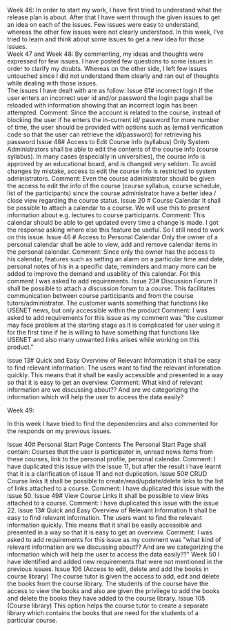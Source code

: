 Week 46:
In order to start my work, I have first tried to understand what the release plan is about. After that I have went through the given issues to get an idea on each of the issues. Few issues were easy to understand, whereas the other few issues were not clearly understood. In this week, I’ve tried to learn and think about some issues to get a new idea for those issues.     
Week 47 and Week 48:
By commenting, my ideas and thoughts were expressed for few issues. I have posted few questions to some issues in order to clarify my doubts. Whereas on the other side, I left few issues untouched since I did not understand them clearly and ran out of thoughts while dealing with those issues.   
The issues I have dealt with are as follow:
 Issue 61# incorrect login 
If the user enters an incorrect user id and/or password the login page shall be reloaded with information showing that an incorrect login has been attempted.
Comment:
Since the account is related to the course, instead of blocking the user if he enters the in-current id/ password for more number of time, the user should be provided with options such as (email verification code so that the user can retrieve the id/password) for retrieving his password
Issue 48# Access to Edit Course Info (syllabus) 
Only System Administrators shall be able to edit the contents of the course info (course syllabus). In many cases (especially in universities), the course info is approved by an educational board, and is changed very seldom. To avoid changes by mistake, access to edit the course info is restricted to system administrators.
Comment:
Even the course administrator should be given the access to edit the info of the course (course syllabus, course schedule, list of the participants) since the course administrator have a better idea / close view regarding the course status.
Issue 20 # Course Calendar 
It shall be possible to attach a calendar to a course.
We will use this to present information about e.g. lectures to course participants.
Comment: 
This calendar should be able to get updated every time a change is made.
I got the response asking where else this feature be useful. So I still need to work on this issue.
Issue 46 # Access to Personal Calendar 
Only the owner of a personal calendar shall be able to view, add and remove calendar items in the personal calendar.
Comment: 
Since only the owner has the access to his calendar, features such as setting an alarm on a particular time and date, personal notes of his in a specific date, reminders and many more can be added to improve the demand and usability of this calendar. For this comment I was asked to add requirements.
Issue 23# Discussion Forum
It shall be possible to attach a discussion forum to a course. This facilitates communication between course participants and from the course tutors/administrator. The customer wants something that functions like USENET news, but only accessible within the product
Comment: 
I was asked to add requirements for this issue as my comment was "the customer may face problem at the starting stage as it is complicated for user using it for the first time if he is willing to have something that functions like USENET and also many unwanted links arises while working on this product."

Issue 13# Quick and Easy Overview of Relevant Information 
It shall be easy to find relevant information.
The users want to find the relevant information quickly. This means that it shall be easily accessible and presented in a way so that it is easy to get an overview.
Comment: 
What kind of relevant information are we discussing about?? And are we categorizing the information which will help the user to access the data easily?

Week 49:

In this week I have tried to find the dependencies and also commented for the responds on my previous issues.

Issue 40# Personal Start Page Contents 
The Personal Start Page shall contain: Courses that the user is participator in, unread news items from these courses, link to the personal profile, personal calendar.
Comment: 
I have duplicated this issue with the issue 11, but after the result i have learnt that it is a clarification of issue 11 and not duplication.
Issue 50# CRUD Course links
It shall be possible to create/read/update/delete links to the list of links attached to a course.
Comment: 
I have duplicated this issue with the issue 50.
Issue 49# View Course Links 
It shall be possible to view links attached to a course.
Comment: 
I have duplicated this issue with the issue 22.
Issue 13# Quick and Easy Overview of Relevant Information 
It shall be easy to find relevant information.
The users want to find the relevant information quickly. This means that it shall be easily accessible and presented in a way so that it is easy to get an overview.
Comment: 
I was asked to add requirements for this issue as my comment was "what kind of relevant information are we discussing about?? And are we categorizing the information which will help the user to access the data easily??"
 Week 50
I have identified and added new requirements that were not mentioned in the previous issues.
Issue 106 (Access to edit, delete and add the books in course library)
The course tutor is given the access to add, edit and delete the books from the course library.
The students of the course have the access to view the books and also are given the privilege to add the books and delete the books they have added to the course library.
Issue 105 (Course library)
This option helps the course tutor to create a separate library which contains the books that are need for the students of a particular course.

